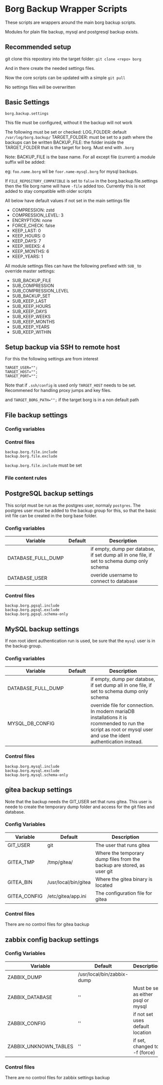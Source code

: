# Borg Backup Wrapper Scripts

These scripts are wrappers around the main borg backup scripts.

Modules for plain file backup, mysql and postgresql backup exists.

## Recommended setup

git clone this repostory into the target folder:
`git clone <repo> borg`

And in there create the needed settings files.

Now the core scripts can be updated with a simple
`git pull`

No settings files will be overwritten

## Basic Settings

`borg.backup.settings`

This file must be configured, without it the backup will not work

The following must be set or checked:
LOG_FOLDER: default `/var/log/borg.backup/`
TARGET_FOLDER: must be set to a path where the backups can be written
BACKUP_FILE: the folder inside the TARGET_FOLDER that is the target for borg. Must end with `.borg`


Note: BACKUP_FILE is the base name. For all except file (current) a module suffix will be added:

eg:
`foo.name.borg` wil be `foor.name-mysql.borg` for mysql backups.

If `FILE_REPOSITORY_COMPATIBLE` is set to `false` in the borg.backup.file.settings then the file borg name will have `-file` added too. Currently this is not added to stay compatible with older scripts

All below have default values if not set in the main settings file
 * COMPRESSION: zstd
 * COMPRESSION_LEVEL: 3
 * ENCRYPTION: none
 * FORCE_CHECK: false
 * KEEP_LAST: 0
 * KEEP_HOURS: 0
 * KEEP_DAYS: 7
 * KEEP_WEEKS: 4
 * KEEP_MONTHS: 6
 * KEEP_YEARS: 1

All module settings files can have the following prefixed with `SUB_` to override master settings:
 * SUB_BACKUP_FILE
 * SUB_COMPRESSION
 * SUB_COMPRESSION_LEVEL
 * SUB_BACKUP_SET
 * SUB_KEEP_LAST
 * SUB_KEEP_HOURS
 * SUB_KEEP_DAYS
 * SUB_KEEP_WEEKS
 * SUB_KEEP_MONTHS
 * SUB_KEEP_YEARS
 * SUB_KEEP_WITHIN

## Setup backup via SSH to remote host

For this the following settings are from interest

```
TARGET_USER="";
TARGET_HOST="";
TARGET_PORT="";
```

Note that if `.ssh/config` is used only `TARGET_HOST` needs to be set. Recommened for handling proxy jumps and key files.

and `TARGET_BORG_PATH="";` if the target borg is in a non default path

## File backup settings

### Config variables


### Control files

```
backup.borg.file.include
backup.borg.file.exclude
```

`backup.borg.file.include` must be set

### File content rules

## PostgreSQL backup settings

This script must be run as the postgres user, normaly `postgres`.
The postgres user must be added to the backup group for this, so that the basic init file can be created in the borg base folder.

### Config variables

Variable | Default | Description
| - | - | - |
DATABASE_FULL_DUMP | | if empty, dump per databse, if set dump all in one file, if set to schema dump only schema
DATABASE_USER | | overide username to connect to database

### Control files

```
backup.borg.pgsql.include
backup.borg.pgsql.exclude
backup.borg.pgsql.schema-only
```

## MySQL backup settings

If non root ident authentication run is used, be sure that the `mysql` user is in the backup group.

### Config variables

Variable | Default | Description
| - | - | - |
DATABASE_FULL_DUMP | | if empty, dump per databse, if set dump all in one file, if set to schema dump only schema
MYSQL_DB_CONFIG | | override file for connection. In modern mariaDB installations it is rcommended to run the script as root or mysql user and use the ident authentication instead.

### Control files

```
backup.borg.mysql.include
backup.borg.mysql.exclude
backup.borg.mysql.schema-only
```

## gitea backup settings

Note that the backup needs the GIT_USER set that runs gitea.
This user is neede to create the temporary dump folder and access for the git files and database.

### Config Variables

Variable | Default | Description
| - | - | - |
GIT_USER | git | The user that runs gitea |
GITEA_TMP | /tmp/gitea/ | Where the temporary dump files from the backup are stored, as user git |
GITEA_BIN | /usr/local/bin/gitea | Where the gitea binary is located |
GITEA_CONFIG | /etc/gitea/app.ini | The configuration file for gitea |


### Control files

There are no control files for gitea backup

## zabbix config backup settings

### Config Variables

Variable | Default | Description
| - | - | - |
ZABBIX_DUMP | /usr/local/bin/zabbix-dump |
ZABBIX_DATABASE | '' | Must be set as either psql or mysql
ZABBIX_CONFIG | '' | if not set uses default location
ZABBIX_UNKNOWN_TABLES | '' | if set, changed to -f (force)

### Control files

There are no control files for zabbix settings backup
